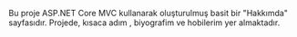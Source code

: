 Bu proje ASP.NET Core MVC kullanarak oluşturulmuş basit bir "Hakkımda" sayfasıdır. Projede, kısaca adım , biyografim ve hobilerim yer almaktadır.
